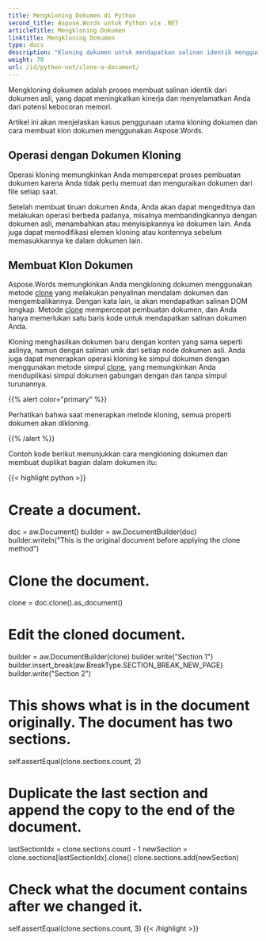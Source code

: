 ```yaml
---
title: Mengkloning Dokumen di Python
second_title: Aspose.Words untuk Python via .NET
articleTitle: Mengkloning Dokumen
linktitle: Mengkloning Dokumen
type: docs
description: "Kloning dokumen untuk mendapatkan salinan identik menggunakan Python. Saat membuat salinan, node dan properti dokumen asli dikloning."
weight: 70
url: /id/python-net/clone-a-document/
---
```


Mengkloning dokumen adalah proses membuat salinan identik dari dokumen asli, yang dapat meningkatkan kinerja dan menyelamatkan Anda dari potensi kebocoran memori.

Artikel ini akan menjelaskan kasus penggunaan utama kloning dokumen dan cara membuat klon dokumen menggunakan Aspose.Words.

## Operasi dengan Dokumen Kloning

Operasi kloning memungkinkan Anda mempercepat proses pembuatan dokumen karena Anda tidak perlu memuat dan menguraikan dokumen dari file setiap saat.

Setelah membuat tiruan dokumen Anda, Anda akan dapat mengeditnya dan melakukan operasi berbeda padanya, misalnya membandingkannya dengan dokumen asli, menambahkan atau menyisipkannya ke dokumen lain. Anda juga dapat memodifikasi elemen kloning atau kontennya sebelum memasukkannya ke dalam dokumen lain.

## Membuat Klon Dokumen

Aspose.Words memungkinkan Anda mengkloning dokumen menggunakan metode [clone](https://reference.aspose.com/words/python-net/aspose.words/document/clone/) yang melakukan penyalinan mendalam dokumen dan mengembalikannya. Dengan kata lain, ia akan mendapatkan salinan DOM lengkap. Metode [clone](https://reference.aspose.com/words/python-net/aspose.words/document/clone/) mempercepat pembuatan dokumen, dan Anda hanya memerlukan satu baris kode untuk mendapatkan salinan dokumen Anda.

Kloning menghasilkan dokumen baru dengan konten yang sama seperti aslinya, namun dengan salinan unik dari setiap node dokumen asli. Anda juga dapat menerapkan operasi kloning ke simpul dokumen dengan menggunakan metode simpul [clone](https://reference.aspose.com/words/python-net/aspose.words/document/clone/), yang memungkinkan Anda menduplikasi simpul dokumen gabungan dengan dan tanpa simpul turunannya.

{{% alert color="primary" %}}

Perhatikan bahwa saat menerapkan metode kloning, semua properti dokumen akan dikloning.

{{% /alert %}}

Contoh kode berikut menunjukkan cara mengkloning dokumen dan membuat duplikat bagian dalam dokumen itu:

{{< highlight python >}}
# Create a document.
doc = aw.Document()
builder = aw.DocumentBuilder(doc)
builder.writeln("This is the original document before applying the clone method")

# Clone the document.
clone = doc.clone().as_document()

# Edit the cloned document.
builder = aw.DocumentBuilder(clone)
builder.write("Section 1")
builder.insert_break(aw.BreakType.SECTION_BREAK_NEW_PAGE)
builder.write("Section 2")

# This shows what is in the document originally. The document has two sections.
self.assertEqual(clone.sections.count, 2)

# Duplicate the last section and append the copy to the end of the document.
lastSectionIdx = clone.sections.count - 1
newSection = clone.sections[lastSectionIdx].clone()
clone.sections.add(newSection)

# Check what the document contains after we changed it.
self.assertEqual(clone.sections.count, 3)
{{< /highlight >}}
